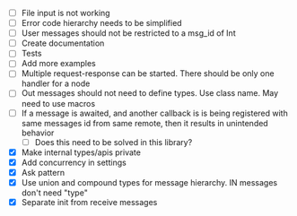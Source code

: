 - [ ] File input is not working
- [ ] Error code hierarchy needs to be simplified
- [ ] User messages should not be restricted to a msg_id of Int
- [ ] Create documentation
- [ ] Tests
- [ ] Add more examples
- [ ] Multiple request-response can be started. There should be only one handler for a node
- [ ] Out messages should not need to define types. Use class name. May need to use macros
- [ ] If a message is awaited, and another callback is is being registered with same messages id from same remote, then it results in unintended behavior
  - [ ] Does this need to be solved in this library?
- [X] Make internal  types/apis private
- [X] Add concurrency in settings
- [X] Ask pattern
- [X] Use union and compound types for message hierarchy. IN messages don't need "type"
- [X] Separate init from receive messages